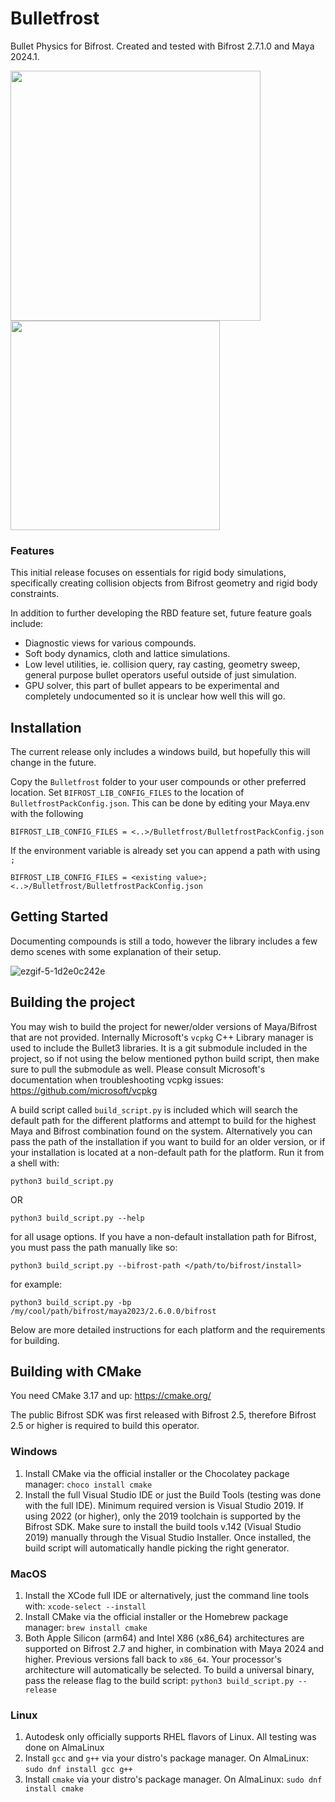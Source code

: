 # Bulletfrost
Bullet Physics for Bifrost. Created and tested with Bifrost 2.7.1.0 and Maya 2024.1.

<p float="left">
  <img src="https://github.com/HeydoubleU/Bulletfrost/assets/56705510/c1ee999c-cc7a-48f9-8e20-7f9f4d10ed2c" width="400" />
  <img src="https://github.com/HeydoubleU/Bulletfrost/assets/56705510/4bb0f99b-0d4b-4b19-b8c2-d7cff3d49569" width="335" />
</p>

### Features
This initial release focuses on essentials for rigid body simulations, specifically creating collision objects from Bifrost geometry and rigid body constraints.

In addition to further developing the RBD feature set, future feature goals include:
* Diagnostic views for various compounds.
* Soft body dynamics, cloth and lattice simulations.
* Low level utilities, ie. collision query, ray casting, geometry sweep, general purpose bullet operators useful outside of just simulation.
* GPU solver, this part of bullet appears to be experimental and completely undocumented so it is unclear how well this will go.

## Installation
The current release only includes a windows build, but hopefully this will change in the future.

Copy the `Bulletfrost` folder to your user compounds or other preferred location. Set `BIFROST_LIB_CONFIG_FILES` to the location of `BulletfrostPackConfig.json`. This can be done by editing your Maya.env with the following

```
BIFROST_LIB_CONFIG_FILES = <..>/Bulletfrost/BulletfrostPackConfig.json
```

If the environment variable is already set you can append a path with using `;`

```
BIFROST_LIB_CONFIG_FILES = <existing value>;<..>/Bulletfrost/BulletfrostPackConfig.json
```

## Getting Started
Documenting compounds is still a todo, however the library includes a few demo scenes with some explanation of their setup.

![ezgif-5-1d2e0c242e](https://github.com/HeydoubleU/Bulletfrost/assets/56705510/eb76773d-ccfd-4acc-be7c-7864b1574776)

## Building the project
You may wish to build the project for newer/older versions of Maya/Bifrost that are not provided. Internally Microsoft's `vcpkg` C++ Library manager is used to include the Bullet3 libraries. It is a git submodule included in the project, so if not using the below mentioned python build script, then make sure to pull the submodule as well. Please consult Microsoft's documentation when troubleshooting vcpkg issues: https://github.com/microsoft/vcpkg

A build script called `build_script.py` is included which will search the default path for the different platforms and attempt to build for the highest Maya and Bifrost combination found on the system. Alternatively you can pass the path of the installation if you want to build for an older version, or if your installation is located at a non-default path for the platform. Run it from a shell with:

`python3 build_script.py`

OR

`python3 build_script.py --help`

for all usage options. If you have a non-default installation path for Bifrost, you must pass the path manually like so:

`python3 build_script.py --bifrost-path </path/to/bifrost/install>`

for example:

`python3 build_script.py -bp /my/cool/path/bifrost/maya2023/2.6.0.0/bifrost`

Below are more detailed instructions for each platform and the requirements for building.

## Building with CMake

You need CMake 3.17 and up: https://cmake.org/

The public Bifrost SDK was first released with Bifrost 2.5, therefore Bifrost 2.5 or higher is required to build this operator.

### Windows

1. Install CMake via the official installer or the Chocolatey package manager: `choco install cmake`
2. Install the full Visual Studio IDE or just the Build Tools (testing was done with the full IDE). Minimum required version is Visual Studio 2019. If using 2022 (or higher), only the 2019 toolchain is supported by the Bifrost SDK. Make sure to install the build tools v.142 (Visual Studio 2019) manually through the Visual Studio Installer. Once installed, the build script will automatically handle picking the right generator.

### MacOS

1. Install the XCode full IDE or alternatively, just the command line tools with: `xcode-select --install`
2. Install CMake via the official installer or the Homebrew package manager: `brew install cmake`
3. Both Apple Silicon (arm64) and Intel X86 (x86_64) architectures are supported on Bifrost 2.7 and higher, in combination with Maya 2024 and higher. Previous versions fall back to `x86_64`. Your processor's architecture will automatically be selected. To build a universal binary, pass the release flag to the build script: `python3 build_script.py --release`

### Linux

1. Autodesk only officially supports RHEL flavors of Linux. All testing was done on AlmaLinux
2. Install `gcc` and `g++` via your distro's package manager. On AlmaLinux:
    `sudo dnf install gcc g++`
3. Install `cmake` via your distro's package manager. On AlmaLinux: `sudo dnf install cmake`
